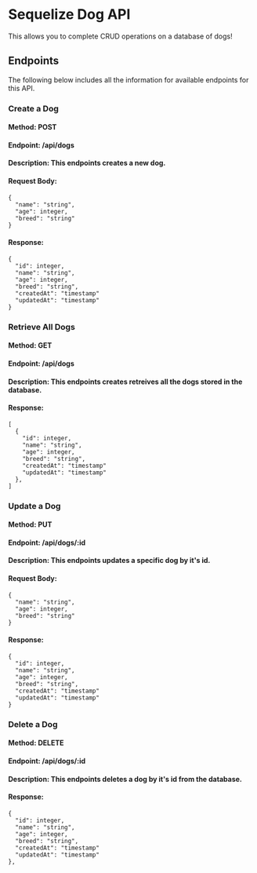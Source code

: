 # Sequelize Dog API
This allows you to complete CRUD operations on a database of dogs!

## Endpoints
The following below includes all the information for available endpoints for this API.

### Create a Dog
#### Method: POST
#### Endpoint: /api/dogs
#### Description: This endpoints creates a new dog.
#### Request Body:
```
{
  "name": "string",
  "age": integer,
  "breed": "string"
}
```
#### Response:
```
{
  "id": integer,
  "name": "string",
  "age": integer,
  "breed": "string",
  "createdAt": "timestamp"
  "updatedAt": "timestamp"
}
```
### Retrieve All Dogs
#### Method: GET
#### Endpoint: /api/dogs
#### Description: This endpoints creates retreives all the dogs stored in the database.
#### Response:
```
[
  {
    "id": integer,
    "name": "string",
    "age": integer,
    "breed": "string",
    "createdAt": "timestamp"
    "updatedAt": "timestamp"
  },
] 
```
### Update a Dog
#### Method: PUT
#### Endpoint: /api/dogs/:id
#### Description: This endpoints updates a specific dog by it's id.
#### Request Body:
```
{
  "name": "string",
  "age": integer,
  "breed": "string"
}
```
#### Response:
```
{
  "id": integer,
  "name": "string",
  "age": integer,
  "breed": "string",
  "createdAt": "timestamp"
  "updatedAt": "timestamp"
}
```
### Delete a Dog
#### Method: DELETE
#### Endpoint: /api/dogs/:id
#### Description: This endpoints deletes a dog by it's id from the database.
#### Response:
```
{
  "id": integer,
  "name": "string",
  "age": integer,
  "breed": "string",
  "createdAt": "timestamp"
  "updatedAt": "timestamp"
},
```
